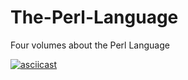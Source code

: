 # The-Perl-Language
Four volumes about the Perl Language

[![asciicast](https://asciinema.org/a/241951.svg)](https://asciinema.org/a/241951)

